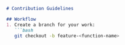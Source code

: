 ```markdown
# Contribution Guidelines

## Workflow
1. Create a branch for your work:
   ```bash
   git checkout -b feature-<function-name>
